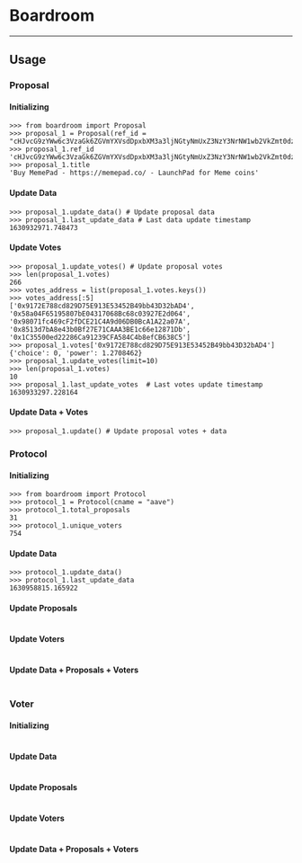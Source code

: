 # Boardroom

----------

## Usage

		
### Proposal

#### Initializing
```pycon
>>> from boardroom import Proposal
>>> proposal_1 = Proposal(ref_id = "cHJvcG9zYWw6c3VzaGk6ZGVmYXVsdDpxbXM3a3ljNGtyNmUxZ3NzY3NrNW1wb2VkZmt0dzhvaHFyY2FoM2prN213NzVr")
>>> proposal_1.ref_id
'cHJvcG9zYWw6c3VzaGk6ZGVmYXVsdDpxbXM3a3ljNGtyNmUxZ3NzY3NrNW1wb2VkZmt0dzhvaHFyY2FoM2prN213NzVr'
>>> proposal_1.title
'Buy MemePad - https://memepad.co/ - LaunchPad for Meme coins'
```

#### Update Data
```pycon 
>>> proposal_1.update_data() # Update proposal data
>>> proposal_1.last_update_data # Last data update timestamp
1630932971.748473
```

#### Update Votes
```pycon
>>> proposal_1.update_votes() # Update proposal votes
>>> len(proposal_1.votes)
266
>>> votes_address = list(proposal_1.votes.keys())
>>> votes_address[:5]
['0x9172E788cd829D75E913E53452B49bb43D32bAD4', '0x58a04F65195807bE04317068Bc68c03927E2d064', '0x98071fc469cF2fDCE21C4A9d06DB0BcA1A22a07A', '0x8513d7bA8e43b0Bf27E71CAAA3BE1c66e12871Db', '0x1C35500ed22286Ca91239CFA584C4b8efCB638C5']
>>> proposal_1.votes['0x9172E788cd829D75E913E53452B49bb43D32bAD4']
{'choice': 0, 'power': 1.2708462}
>>> proposal_1.update_votes(limit=10)
>>> len(proposal_1.votes)
10
>>> proposal_1.last_update_votes  # Last votes update timestamp
1630933297.228164
```

#### Update Data + Votes
```pycon
>>> proposal_1.update() # Update proposal votes + data
```

### Protocol

#### Initializing
```pycon
>>> from boardroom import Protocol
>>> protocol_1 = Protocol(cname = "aave")
>>> protocol_1.total_proposals
31
>>> protocol_1.unique_voters
754
```

#### Update Data
```pycon 
>>> protocol_1.update_data()
>>> protocol_1.last_update_data
1630958815.165922
```

#### Update Proposals
```pycon
```

#### Update Voters
```pycon
```

#### Update Data + Proposals + Voters
```pycon
```

### Voter

#### Initializing
```pycon
```

#### Update Data
```pycon 
```

#### Update Proposals
```pycon
```

#### Update Voters
```pycon
```

#### Update Data + Proposals + Voters
```pycon
```